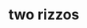 ---
pid: mp51
title: two rizzos
location_transcription: City Hall
coordinates: "[-75.164444457029, 39.952516892666]"
zipcode: '19147'
gen_neighborhood: South Philadelphia
neighborhood: Queen Village,Bella Vista,Pennsport,Italian Market
outside_phl: 
age: '35'
age_range: 30-39
instagram: 
image_file_name: mp_51.jpg
proposal_transcription: put another rizzo a couple feet from the first one. looks
  the same OR put a dozen little rizzos by him or a dozen big rizzos! when you unveil
  it, there's a cloth over it, ya take it off and then everyone sees what it is!
topic: Family,History
topic_summary: 0, 0, 0
type: 
keywords_other: 
credit: 
image_labels: 
twitter: pboyreligion
facebook: 
permalink: "/monuments/mp51/"
layout: item-page
---